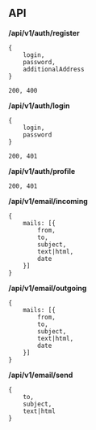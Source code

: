 ## API

__/api/v1/auth/register__           
```
{
    login,
    password,
    additionalAddress
} 

200, 400
```

__/api/v1/auth/login__
```
{
    login,
    password
}

200, 401
```

__/api/v1/auth/profile__           
```
200, 401
```

__/api/v1/email/incoming__
```
{
    mails: [{
        from,
        to,
        subject,
        text|html,
        date
    }]
}
```

__/api/v1/email/outgoing__
```
{
    mails: [{
        from,
        to,
        subject,
        text|html,
        date
    }]
}
```

__/api/v1/email/send__
```
{
    to,
    subject,
    text|html
}
```